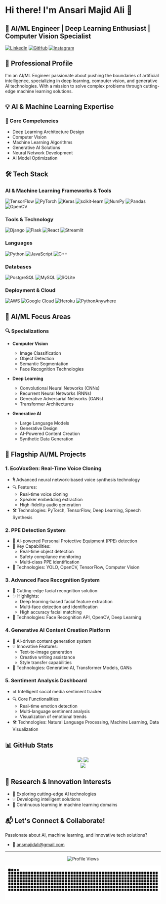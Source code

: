 # Hi there! I'm Ansari Majid Ali 👋

## 🤖 AI/ML Engineer | Deep Learning Enthusiast | Computer Vision Specialist

[![LinkedIn](https://img.shields.io/badge/LinkedIn-blue?style=for-the-badge&logo=linkedin&logoColor=white)](https://www.linkedin.com/in/majid-ansari-961319221)
[![GitHub](https://img.shields.io/badge/GitHub-black?style=for-the-badge&logo=github&logoColor=white)](https://www.github.com/Ansarimajid)
[![Instagram](https://img.shields.io/badge/Instagram-E4405F?style=for-the-badge&logo=instagram&logoColor=white)](https://www.instagram.com/ansari_majid_ali/)

## 🌟 Professional Profile

I'm an AI/ML Engineer passionate about pushing the boundaries of artificial intelligence, specializing in deep learning, computer vision, and generative AI technologies. With a mission to solve complex problems through cutting-edge machine learning solutions.

## 💡 AI & Machine Learning Expertise

### 🧠 Core Competencies
- Deep Learning Architecture Design
- Computer Vision
- Machine Learning Algorithms
- Generative AI Solutions
- Neural Network Development
- AI Model Optimization

## 🛠️ Tech Stack

### AI & Machine Learning Frameworks & Tools
![TensorFlow](https://img.shields.io/badge/TensorFlow-FF6F00?style=for-the-badge&logo=tensorflow&logoColor=white)
![PyTorch](https://img.shields.io/badge/PyTorch-EE4C2C?style=for-the-badge&logo=pytorch&logoColor=white)
![Keras](https://img.shields.io/badge/Keras-D00000?style=for-the-badge&logo=keras&logoColor=white)
![scikit-learn](https://img.shields.io/badge/scikit--learn-F7931E?style=for-the-badge&logo=scikit-learn&logoColor=white)
![NumPy](https://img.shields.io/badge/NumPy-013243?style=for-the-badge&logo=numpy&logoColor=white)
![Pandas](https://img.shields.io/badge/Pandas-150458?style=for-the-badge&logo=pandas&logoColor=white)
![OpenCV](https://img.shields.io/badge/OpenCV-5C3EE8?style=for-the-badge&logo=opencv&logoColor=white)

### Tools & Technology
![Django](https://img.shields.io/badge/Django-092E20?style=for-the-badge&logo=django&logoColor=white)
![Flask](https://img.shields.io/badge/Flask-000000?style=for-the-badge&logo=flask&logoColor=white)
![React](https://img.shields.io/badge/React-61DAFB?style=for-the-badge&logo=react&logoColor=black)
![Streamlit](https://img.shields.io/badge/Streamlit-FF4B4B?style=for-the-badge&logo=streamlit&logoColor=white)


### Languages
![Python](https://img.shields.io/badge/Python-3776AB?style=for-the-badge&logo=python&logoColor=white)
![JavaScript](https://img.shields.io/badge/JavaScript-F7DF1E?style=for-the-badge&logo=javascript&logoColor=black)
![C++](https://img.shields.io/badge/C++-00599C?style=for-the-badge&logo=cplusplus&logoColor=white)

### Databases
![PostgreSQL](https://img.shields.io/badge/PostgreSQL-336791?style=for-the-badge&logo=postgresql&logoColor=white)
![MySQL](https://img.shields.io/badge/MySQL-4479A1?style=for-the-badge&logo=mysql&logoColor=white)
![SQLite](https://img.shields.io/badge/SQLite-07405E?style=for-the-badge&logo=sqlite&logoColor=white)

### Deployment & Cloud
![AWS](https://img.shields.io/badge/Amazon_AWS-232F3E?style=for-the-badge&logo=amazon-aws&logoColor=white)
![Google Cloud](https://img.shields.io/badge/Google_Cloud-4285F4?style=for-the-badge&logo=google-cloud&logoColor=white)
![Heroku](https://img.shields.io/badge/Heroku-430098?style=for-the-badge&logo=heroku&logoColor=white)
![PythonAnywhere](https://img.shields.io/badge/PythonAnywhere-1C3D5A?style=for-the-badge&logo=pythonanywhere&logoColor=white)


## 🚀 AI/ML Focus Areas

### 🔍 Specializations
- **Computer Vision**
  - Image Classification
  - Object Detection
  - Semantic Segmentation
  - Face Recognition Technologies

- **Deep Learning**
  - Convolutional Neural Networks (CNNs)
  - Recurrent Neural Networks (RNNs)
  - Generative Adversarial Networks (GANs)
  - Transformer Architectures

- **Generative AI**
  - Large Language Models
  - Generative Design
  - AI-Powered Content Creation
  - Synthetic Data Generation

## 🚀 Flagship AI/ML Projects

### 1. EcoVoxGen: Real-Time Voice Cloning
- 🎙️ Advanced neural network-based voice synthesis technology
- 🔍 Features:
  - Real-time voice cloning
  - Speaker embedding extraction
  - High-fidelity audio generation
- 🛠️ Technologies: PyTorch, TensorFlow, Deep Learning, Speech Synthesis

### 2. PPE Detection System
- 🦺 AI-powered Personal Protective Equipment (PPE) detection
- 🔬 Key Capabilities:
  - Real-time object detection
  - Safety compliance monitoring
  - Multi-class PPE identification
- 🧠 Technologies: YOLO, OpenCV, TensorFlow, Computer Vision

### 3. Advanced Face Recognition System
- 👤 Cutting-edge facial recognition solution
- ✨ Highlights:
  - Deep learning-based facial feature extraction
  - Multi-face detection and identification
  - High accuracy facial matching
- 🤖 Technologies: Face Recognition API, OpenCV, Deep Learning

### 4. Generative AI Content Creation Platform
- 🎨 AI-driven content generation system
- 💡 Innovative Features:
  - Text-to-image generation
  - Creative writing assistance
  - Style transfer capabilities
- 🧠 Technologies: Generative AI, Transformer Models, GANs

### 5. Sentiment Analysis Dashboard
- 📊 Intelligent social media sentiment tracker
- 🔍 Core Functionalities:
  - Real-time emotion detection
  - Multi-language sentiment analysis
  - Visualization of emotional trends
- 🛠️ Technologies: Natural Language Processing, Machine Learning, Data Visualization

## 📊 GitHub Stats

<div align="center">
  <img src="https://github-readme-streak-stats.herokuapp.com/?user=Ansarimajid&theme=dark" width="45%" />
  <img src="https://github-readme-stats.vercel.app/api?username=Ansarimajid&show_icons=true&theme=dark" width="45%" />
</div>

<div align="center">
  <img src="https://github-readme-stats.vercel.app/api/top-langs/?username=Ansarimajid&theme=dark&layout=compact" width="45%" />
</div>

## 🌈 Research & Innovation Interests

- 🤖 Exploring cutting-edge AI technologies
- 💡 Developing intelligent solutions
- 🔬 Continuous learning in machine learning domains

## 📬 Let's Connect & Collaborate!

Passionate about AI, machine learning, and innovative tech solutions? 
- 📧 [ansmajidali@gmail.com](mailto:ansmajidali@gmail.com)

---

<p align="center">
  <img src="https://komarev.com/ghpvc/?username=Ansarimajid&color=blueviolet" alt="Profile Views" />
</p>

![Snake animation](https://github.com/BEPb/BEPb/blob/output/github-contribution-grid-snake.svg)

